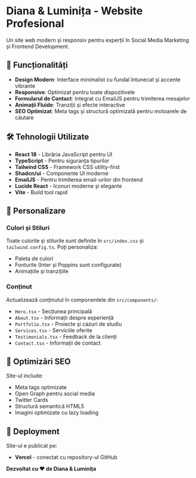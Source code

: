 
# Diana & Luminița - Website Profesional

Un site web modern și responsiv pentru experții în Social Media Marketing și Frontend Development.

## 🚀 Funcționalități

- **Design Modern**: Interface minimalist cu fundal întunecat și accente vibrante
- **Responsive**: Optimizat pentru toate dispozitivele
- **Formularul de Contact**: Integrat cu EmailJS pentru trimiterea mesajelor
- **Animații Fluide**: Tranziții și efecte interactive
- **SEO Optimizat**: Meta tags și structură optimizată pentru motoarele de căutare

## 🛠️ Tehnologii Utilizate

- **React 18** - Librăria JavaScript pentru UI
- **TypeScript** - Pentru siguranța tipurilor
- **Tailwind CSS** - Framework CSS utility-first
- **Shadcn/ui** - Componente UI moderne
- **EmailJS** - Pentru trimiterea email-urilor din frontend
- **Lucide React** - Iconuri moderne și elegante
- **Vite** - Build tool rapid


## 🎨 Personalizare

### Culori și Stiluri
Toate culorile și stilurile sunt definite în `src/index.css` și `tailwind.config.ts`. Poți personaliza:
- Paleta de culori
- Fonturile (Inter și Poppins sunt configurate)
- Animațiile și tranzițiile

### Conținut
Actualizează conținutul în componentele din `src/components/`:
- `Hero.tsx` - Secțiunea principală
- `About.tsx` - Informații despre experiență
- `Portfolio.tsx` - Proiecte și cazuri de studiu
- `Services.tsx` - Serviciile oferite
- `Testimonials.tsx` - Feedback de la clienți
- `Contact.tsx` - Informații de contact

## 📱 Optimizări SEO

Site-ul include:
- Meta tags optimizate
- Open Graph pentru social media
- Twitter Cards
- Structură semantică HTML5
- Imagini optimizate cu lazy loading

## 🚀 Deployment

Site-ul e publicat pe:
- **Vercel** - conectat cu repository-ul GitHub



**Dezvoltat cu ❤️ de Diana & Luminița**
